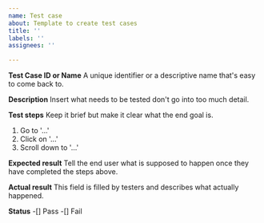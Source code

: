 ```yaml
---
name: Test case
about: Template to create test cases
title: ''
labels: ''
assignees: ''

---
```


**Test Case ID or Name**
A unique identifier or a descriptive name that's easy to come back to.

**Description**
Insert what needs to be tested don't go into too much detail.

**Test steps**
Keep it brief but make it clear what the end goal is.

1. Go to '...'
2. Click on '...'
3. Scroll down to '...'

**Expected result**
Tell the end user what is supposed to happen once they have completed the steps above. 

**Actual result**
This field is filled by testers and describes what actually happened. 

**Status**
-[] Pass
-[] Fail
